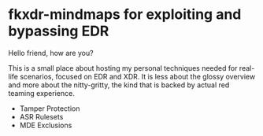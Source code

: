 # fkxdr-mindmaps for exploiting and bypassing EDR

Hello friend, how are you?

This is a small place about hosting my personal techniques needed for real-life scenarios, focused on EDR and XDR. It is less about the glossy overview and more about the nitty-gritty, the kind that is backed by actual red teaming experience.

- Tamper Protection
- ASR Rulesets
- MDE Exclusions
